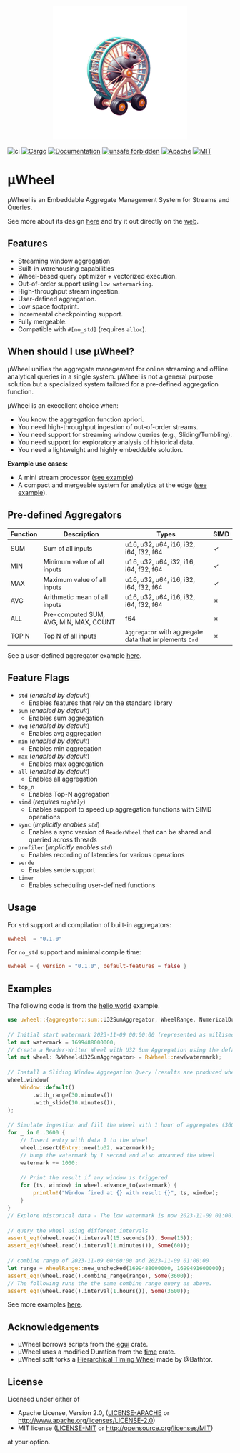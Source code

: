 <p align="center">
  <img width="300" height="300" src="assets/logo.png">
</p>

![ci](https://github.com/Max-Meldrum/uwheel/actions/workflows/rust.yml/badge.svg)
[![Cargo](https://img.shields.io/badge/crates.io-v0.1.0-orange)](https://crates.io/crates/uwheel)
[![Documentation](https://docs.rs/uwheel/badge.svg)](https://docs.rs/uwheel)
[![unsafe forbidden](https://img.shields.io/badge/unsafe-forbidden-success.svg)](https://github.com/rust-secure-code/safety-dance/)
[![Apache](https://img.shields.io/badge/license-Apache-blue.svg)](https://github.com/Max-Meldrum/uwheel/blob/main/LICENSE-APACHE)
[![MIT](https://img.shields.io/badge/license-MIT-blue.svg)](https://github.com/Max-Meldrum/uwheel/blob/main/LICENSE-MIT)

# µWheel

µWheel is an Embeddable Aggregate Management System for Streams and Queries.

See more about its design [here](DESIGN.md) and try it out directly on the [web](https://maxmeldrum.com/uwheel).

## Features

- Streaming window aggregation
- Built-in warehousing capabilities
- Wheel-based query optimizer + vectorized execution.
- Out-of-order support using ``low watermarking``.
- High-throughput stream ingestion.
- User-defined aggregation.
- Low space footprint.
- Incremental checkpointing support.
- Fully mergeable.
- Compatible with ``#[no_std]`` (requires ``alloc``).

## When should I use µWheel?

µWheel unifies the aggregate management for online streaming and offline analytical queries in a single system.
µWheel is not a general purpose solution but a specialized system tailored for a pre-defined aggregation function.

µWheel is an execellent choice when:

- You know the aggregation function apriori.
- You need high-throughput ingestion of out-of-order streams.
- You need support for streaming window queries (e.g., Sliding/Tumbling).
- You need support for exploratory analysis of historical data.
- You need a lightweight and highly embeddable solution.

**Example use cases:**

- A mini stream processor ([see example](examples/window))
- A compact and mergeable system for analytics at the edge ([see example](examples/aggregator)).

## Pre-defined Aggregators

| Function | Description | Types | SIMD |
| ---- | ------| ----- |----- |
| SUM |  Sum of all inputs | u16, u32, u64, i16, i32, i64, f32, f64 | &check; |
| MIN |  Minimum value of all inputs |  u16, u32, u64, i32, i16, i64, f32, f64 | &check;|
| MAX |  Maximum value of all inputs | u16, u32, u64, i16, i32, i64, f32, f64 | &check;|
| AVG |  Arithmetic mean of all inputs | u16, u32, u64, i16, i32, i64, f32, f64 | &cross; |
| ALL |  Pre-computed SUM, AVG, MIN, MAX, COUNT | f64 | &cross;|
| TOP N  |  Top N of all inputs | ``Aggregator`` with aggregate data that implements ``Ord`` | &cross;|

See a user-defined aggregator example [here](examples/aggregator/).

## Feature Flags
- `std` (_enabled by default_)
    - Enables features that rely on the standard library
- `sum` (_enabled by default_)
    - Enables sum aggregation
- `avg` (_enabled by default_)
    - Enables avg aggregation
- `min` (_enabled by default_)
    - Enables min aggregation
- `max` (_enabled by default_)
    - Enables max aggregation
- `all` (_enabled by default_)
    - Enables all aggregation
- `top_n`
    - Enables Top-N aggregation
- `simd` (_requires `nightly`_)
    - Enables support to speed up aggregation functions with SIMD operations
- `sync` (_implicitly enables `std`_)
    - Enables a sync version of ``ReaderWheel`` that can be shared and queried across threads
- `profiler` (_implicitly enables `std`_)
    - Enables recording of latencies for various operations
- `serde`
    - Enables serde support
- `timer`
    - Enables scheduling user-defined functions

## Usage

For ``std`` support and compilation of built-in aggregators:

```toml
uwheel  = "0.1.0"
```
For ``no_std`` support and minimal compile time:

```toml
uwheel = { version = "0.1.0", default-features = false }
```

## Examples

The following code is from the [hello world](examples/hello_world) example.

```rust
use uwheel::{aggregator::sum::U32SumAggregator, WheelRange, NumericalDuration, Entry, RwWheel};

// Initial start watermark 2023-11-09 00:00:00 (represented as milliseconds)
let mut watermark = 1699488000000;
// Create a Reader-Writer Wheel with U32 Sum Aggregation using the default configuration
let mut wheel: RwWheel<U32SumAggregator> = RwWheel::new(watermark);

// Install a Sliding Window Aggregation Query (results are produced when we advance the wheel).
wheel.window(
    Window::default()
        .with_range(30.minutes())
        .with_slide(10.minutes()),
);

// Simulate ingestion and fill the wheel with 1 hour of aggregates (3600 seconds).
for _ in 0..3600 {
    // Insert entry with data 1 to the wheel
    wheel.insert(Entry::new(1u32, watermark));
    // bump the watermark by 1 second and also advanced the wheel
    watermark += 1000;

    // Print the result if any window is triggered
    for (ts, window) in wheel.advance_to(watermark) {
        println!("Window fired at {} with result {}", ts, window);
    }
}
// Explore historical data - The low watermark is now 2023-11-09 01:00:00

// query the wheel using different intervals
assert_eq!(wheel.read().interval(15.seconds()), Some(15));
assert_eq!(wheel.read().interval(1.minutes()), Some(60));

// combine range of 2023-11-09 00:00:00 and 2023-11-09 01:00:00
let range = WheelRange::new_unchecked(1699488000000, 1699491600000);
assert_eq!(wheel.read().combine_range(range), Some(3600));
// The following runs the the same combine range query as above.
assert_eq!(wheel.read().interval(1.hours()), Some(3600));
```

See more examples [here](examples).


## Acknowledgements

- µWheel borrows scripts from the [egui](https://github.com/emilk/egui) crate.
- µWheel uses a modified Duration from the [time](https://github.com/time-rs/time) crate.
- µWheel soft forks a [Hierarchical Timing Wheel](https://github.com/Bathtor/rust-hash-wheel-timer) made by @Bathtor.

## License

Licensed under either of

  * Apache License, Version 2.0, ([LICENSE-APACHE](LICENSE-APACHE) or <http://www.apache.org/licenses/LICENSE-2.0>)
  * MIT license ([LICENSE-MIT](LICENSE-MIT) or <http://opensource.org/licenses/MIT>)

at your option.
